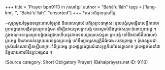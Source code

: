 +++
title = 'Prayer bpn9110 in ភាសាខ្មែរ'
author = "Bahá'u'lláh"
tags = ['lang-km', '', "Bahá'u'lláh", "unsorted"]
+++
*ធម’អធិដ្ឋានប្រចាំថ្ងៃ 

¬សូត្រមួយថ្ងៃម្ដងចន្លេាះពេលថ្ងៃត្រង់ និងពេលល្ងាច¦ បពិត្រព្រះជាម្ចាស់¡ ទូលបង្គំសូមធ្វេីជាសក្ខីភាពថា ព្រះអង្គបានបង្កេីតទូលព្រះបង្គំមក ដេីម្បីអេាយទូលព្រះបង្គំ បានស្គាល់និងបូជាសក្ការៈចំពេាះព្រះអង្គ ។ ក្នុងខណៈនេះទូលព្រះបង្គំបានជ្រាបហេីយនូវភាពទន់ខ្សេាយរបស់ទូល ព្រះបង្គំ ទៅនឹងបារមីដ៏បវររបស់ព្រះអង្គ និងភាពទន់ខ្សេាយរបស់ទូលព្រះបង្គំ ទៅនឹងទ្រព្យសម្បត្ដិដ៏ធំធេង របស់ព្រអង្គ ។ ពុំមានព្រះជាម្ចាស់ដទៃណាទៀតឡេីយក្រេៅពីព្រះអង្គ ព្រះអង្គទ្រង់ជួយរំដេាះទុក្ខភ័យនៃសត្វលេាក ព្រះអង្គគង់នៅជានិច្ចដេាយបារមីនៃព្រះអង្គឯង ។

(Source category: Short Obligatory Prayer)
(Bahaiprayers.net ID: 9110)
